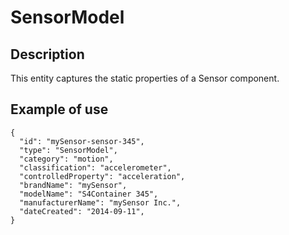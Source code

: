 # SensorModel

## Description

This entity captures the static properties of a Sensor component. 

## Example of use

```
{
  "id": "mySensor-sensor-345",
  "type": "SensorModel",
  "category": "motion",
  "classification": "accelerometer",
  "controlledProperty": "acceleration",
  "brandName": "mySensor",
  "modelName": "S4Container 345",
  "manufacturerName": "mySensor Inc.",
  "dateCreated": "2014-09-11",
}
```
